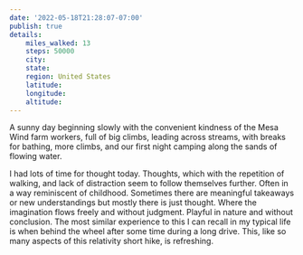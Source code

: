 ```yaml
---
date: '2022-05-18T21:28:07-07:00'
publish: true
details:
    miles_walked: 13
    steps: 50000
    city:
    state:
    region: United States
    latitude:
    longitude:
    altitude:
---
```

A sunny day beginning slowly with the convenient kindness of the Mesa Wind farm workers, full of big climbs, leading across streams, with breaks for bathing, more climbs, and our first night camping along the sands of flowing water. 

I had lots of time for thought today. Thoughts, which with the repetition of walking, and lack of distraction seem to follow themselves further. Often in a way reminiscent of childhood. Sometimes there are meaningful takeaways or new understandings but mostly there is just thought. Where the imagination flows freely and without judgment. Playful in nature and without conclusion. The most similar experience to this I can recall in my typical life is when behind the wheel after some time during a long drive. This, like so many aspects of this relativity short hike, is refreshing. 